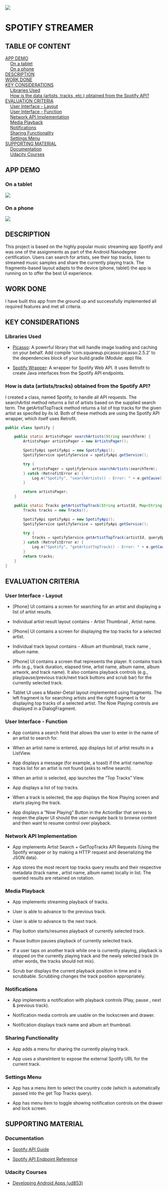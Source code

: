 ![](../../../Screenshots/blob/master/spotify.jpg)

# SPOTIFY STREAMER

## TABLE OF CONTENT

[APP DEMO](#app-demo)<br>
&nbsp;&nbsp;&nbsp;&nbsp;[On a tablet](#tablet-demo)<br>
&nbsp;&nbsp;&nbsp;&nbsp;[On a phone](#phone-demo)<br>
[DESCRIPTION](#description)<br>
[WORK DONE](#work-done)<br>
[KEY CONSIDERATIONS](#key-considerations)<br>
&nbsp;&nbsp;&nbsp;&nbsp;[Libraries Used](#key-considerations-1)<br>
&nbsp;&nbsp;&nbsp;&nbsp;[How is the data (artists, tracks, etc.) obtained from the Spotify API?](#key-considerations-2)<br>
[EVALUATION CRITERIA](#evaluation-criteria)<br>
&nbsp;&nbsp;&nbsp;&nbsp;[User Interface - Layout](#evaluation-criteria-1)<br>
&nbsp;&nbsp;&nbsp;&nbsp;[User Interface - Function](#evaluation-criteria-2)<br>
&nbsp;&nbsp;&nbsp;&nbsp;[Network API Implementation](#evaluation-criteria-3)<br>
&nbsp;&nbsp;&nbsp;&nbsp;[Media Playback](#evaluation-criteria-4)<br>
&nbsp;&nbsp;&nbsp;&nbsp;[Notifications](#evaluation-criteria-5)<br>
&nbsp;&nbsp;&nbsp;&nbsp;[Sharing Functionality](#evaluation-criteria-6)<br>
&nbsp;&nbsp;&nbsp;&nbsp;[Settings Menu](#evaluation-criteria-7)<br>
[SUPPORTING MATERIAL](#supporting-material)<br>
&nbsp;&nbsp;&nbsp;&nbsp;[Documentation](#supporting-material-1)<br>
&nbsp;&nbsp;&nbsp;&nbsp;[Udacity Courses](#supporting-material-2)<br>

## APP DEMO <a name="app-demo"></a>

### On a tablet <a name="tablet-demo"></a>
![](../../../Screenshots/blob/master/spotify-streamer-anim1.gif)

### On a phone <a name="phone-demo"></a>
![](../../../Screenshots/blob/master/spotify-streamer-anim2.gif)

## DESCRIPTION <a name="description"></a>
This project is based on the highly popular music streaming app Spotify and was one of the assignments as part of the Android Nanodegree certification. Users can search for artists, see their top tracks, listen to streamed music samples and share the currently playing track. The fragments-based layout adapts to the device (phone, tablet) the app is running on to offer the best UI experience.

## WORK DONE <a name="work-done"></a>
I have built this app from the ground up and successfully implemented all required features and met all criteria. 

## KEY CONSIDERATIONS <a name="key-considerations"></a>

### Libraries Used <a name="key-considerations-1"></a>
* <a href="http://square.github.io/picasso/">Picasso</a>: A powerful library that will handle image loading and caching on your behalf. Add compile 'com.squareup.picasso:picasso:2.5.2' to the dependencies block of your build.gradle (Module: app) file.

* <a href="https://github.com/kaaes/spotify-web-api-android">Spotify Wrapper</a>: A wrapper for Spotify Web API. It uses Retrofit to create Java interfaces from the Spotify API endpoints.

### How is data (artists/tracks) obtained from the Spotify API? <a name="key-considerations-2"></a>
I created a class, named Spotify, to handle all API requests. The searchArtist method returns a list of artists based on the supplied search term. The getArtistTopTrack method returns a list of top tracks for the given artist as specifed by its id. Both of these methods are using the Spotify API wrapper, which itself uses Retrofit.
```java
public class Spotify {

    public static ArtistsPager searchArtists(String searchTerm) {
        ArtistsPager artistsPager = new ArtistsPager();

        SpotifyApi spotifyApi = new SpotifyApi();
        SpotifyService spotifyService = spotifyApi.getService();

        try {
            artistsPager = spotifyService.searchArtists(searchTerm);
        } catch (RetrofitError e) {
            Log.e("Spotify", "searchArtists() - Error: " + e.getCause());
        }

        return artistsPager;
    }

    public static Tracks getArtistTopTrack(String artistId, Map<String, Object> queryOptions) {
        Tracks tracks = new Tracks();

        SpotifyApi spotifyApi = new SpotifyApi();
        SpotifyService spotifyService = spotifyApi.getService();

        try {
            tracks = spotifyService.getArtistTopTrack(artistId, queryOptions);
        } catch (RetrofitError e) {
            Log.e("Spotify", "getArtistTopTrack() - Error: " + e.getCause());
        }
        return tracks;
    }
}
```

## EVALUATION CRITERIA <a name="evaluation-criteria"></a>

### User Interface - Layout <a name="evaluation-criteria-1"></a>
* [Phone] UI contains a screen for searching for an artist and displaying a list of artist results.

* Individual artist result layout contains - Artist Thumbnail , Artist name.

* [Phone] UI contains a screen for displaying the top tracks for a selected artist.

* Individual track layout contains - Album art thumbnail, track name , album name.

* [Phone] UI contains a screen that represents the player. It contains track info (e.g., track duration, elapsed time, artist name, album name, album artwork, and track name). It also contains playback controls (e.g., play/pause/previous track/next track buttons and scrub bar) for the currently selected track.

* Tablet UI uses a Master-Detail layout implemented using fragments. The left fragment is for searching artists and the right fragment is for displaying top tracks of a selected artist. The Now Playing controls are displayed in a DialogFragment.

### User Interface - Function <a name="evaluation-criteria-2"></a>

* App contains a search field that allows the user to enter in the name of an artist to search for.

* When an artist name is entered, app displays list of artist results in a ListView.

* App displays a message (for example, a toast) if the artist name/top tracks list for an artist is not found (asks to refine search).

* When an artist is selected, app launches the “Top Tracks” View.

* App displays a list of top tracks.

* When a track is selected, the app displays the Now Playing screen and starts playing the track.

* App displays a “Now Playing” Button in the ActionBar that serves to reopen the player UI should the user navigate back to browse content and then want to resume control over playback.

### Network API Implementation <a name="evaluation-criteria-3"></a>

* App implements Artist Search + GetTopTracks API Requests (Using the Spotify wrapper or by making a HTTP request and deserializing the JSON data).

* App stores the most recent top tracks query results and their respective metadata (track name , artist name, album name) locally in list. The queried results are retained on rotation.

### Media Playback <a name="evaluation-criteria-4"></a>

* App implements streaming playback of tracks.

* User is able to advance to the previous track.

* User is able to advance to the next track.

* Play button starts/resumes playback of currently selected track.

* Pause button pauses playback of currently selected track.

* If a user taps on another track while one is currently playing, playback is stopped on the currently playing track and the newly selected track (in other words, the tracks should not mix).

* Scrub bar displays the current playback position in time and is scrubbable. Scrubbing changes the track position appropriately.

### Notifications <a name="evaluation-criteria-5"></a>

* App implements a notification with playback controls (Play, pause , next & previous track).

* Notification media controls are usable on the lockscreen and drawer.

* Notification displays track name and album art thumbnail.

### Sharing Functionality <a name="evaluation-criteria-6"></a>

* App adds a menu for sharing the currently playing track.

* App uses a shareIntent to expose the external Spotify URL for the current track.

### Settings Menu <a name="evaluation-criteria-7"></a>

* App has a menu item to select the country code (which is automatically passed into the get Top Tracks query).

* App has menu item to toggle showing notification controls on the drawer and lock screen.

## SUPPORTING MATERIAL <a name="supporting-material"></a>

### Documentation <a name="supporting-material-1"></a>
* <a href="https://docs.google.com/presentation/d/1Q8LwzD5ODqirWG7K_e4sklE3fEFY_dr4kH4hfoRa0BQ/pub?start=false&loop=false&delayms=15000&slide=id.ga25585343_0_106">Spotify API Guide</a>

* <a href="https://developer.spotify.com/web-api/endpoint-reference/
">Spotify API Endpoint Reference</a>

### Udacity Courses <a name="supporting-material-2"></a>

* <a href="https://www.udacity.com/course/developing-android-apps--ud853
">Developing Android Apps (ud853)</a>
